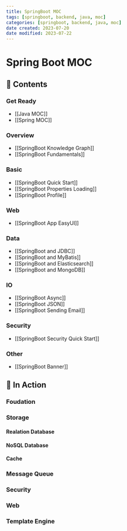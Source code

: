 ```yaml
---
title: SpringBoot MOC
tags: [springboot, backend, java, moc]
categories: [springboot, backend, java, moc]
date created: 2023-07-20
date modified: 2023-07-22
---
```


# Spring Boot MOC

## 📖 Contents

### Get Ready

- [[Java MOC]]
- [[Spring MOC]]

### Overview

- [[SpringBoot Knowledge Graph]]
- [[SpringBoot Fundamentals]]

### Basic

- [[SpringBoot Quick Start]]
- [[SpringBoot Properties Loading]]
- [[SpringBoot Profile]]

### Web

- [[SpringBoot App EasyUI]]

### Data

- [[SpringBoot and JDBC]]
- [[SpringBoot and MyBatis]]
- [[SpringBoot and Elasticsearch]]
- [[SpringBoot and MongoDB]]

### IO

- [[SpringBoot Async]]
- [[SpringBoot JSON]]
- [[SpringBoot Sending Email]]

### Security

- [[SpringBoot Security Quick Start]]

### Other

- [[SpringBoot Banner]]

## 💼 In Action

### Foudation

### Storage

#### Realation Database

#### NoSQL Database

#### Cache

### Message Queue

### Security

### Web

### Template Engine
